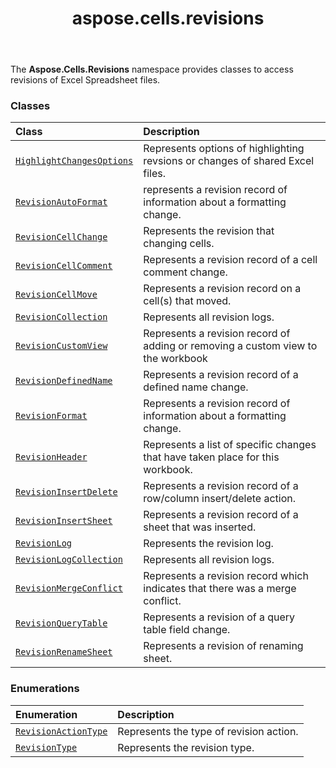 ﻿---
title: aspose.cells.revisions
second_title: Aspose.Cells for Python via .NET API References
description: 
type: docs
weight: 10
url: /aspose.cells.revisions/
is_root: false
---

The **Aspose.Cells.Revisions**  namespace provides classes to access revisions of Excel Spreadsheet files.

### Classes
| Class | Description |
| :- | :- |
| [`HighlightChangesOptions`](/cells/python-net/aspose.cells.revisions/highlightchangesoptions) | Represents options of highlighting revsions or changes of shared Excel files. |
| [`RevisionAutoFormat`](/cells/python-net/aspose.cells.revisions/revisionautoformat) | represents a revision record of information about a formatting change. |
| [`RevisionCellChange`](/cells/python-net/aspose.cells.revisions/revisioncellchange) | Represents the revision that changing cells. |
| [`RevisionCellComment`](/cells/python-net/aspose.cells.revisions/revisioncellcomment) | Represents a revision record of a cell comment change. |
| [`RevisionCellMove`](/cells/python-net/aspose.cells.revisions/revisioncellmove) | Represents a revision record on a cell(s) that moved. |
| [`RevisionCollection`](/cells/python-net/aspose.cells.revisions/revisioncollection) | Represents all revision logs. |
| [`RevisionCustomView`](/cells/python-net/aspose.cells.revisions/revisioncustomview) | Represents a revision record of adding or removing a custom view to the workbook |
| [`RevisionDefinedName`](/cells/python-net/aspose.cells.revisions/revisiondefinedname) | Represents a revision record of a defined name change. |
| [`RevisionFormat`](/cells/python-net/aspose.cells.revisions/revisionformat) | Represents a revision record of information about a formatting change. |
| [`RevisionHeader`](/cells/python-net/aspose.cells.revisions/revisionheader) | Represents a list of specific changes that have taken place for this workbook. |
| [`RevisionInsertDelete`](/cells/python-net/aspose.cells.revisions/revisioninsertdelete) | Represents a revision record of a row/column insert/delete action. |
| [`RevisionInsertSheet`](/cells/python-net/aspose.cells.revisions/revisioninsertsheet) | Represents a revision record of a sheet that was inserted. |
| [`RevisionLog`](/cells/python-net/aspose.cells.revisions/revisionlog) | Represents the revision log. |
| [`RevisionLogCollection`](/cells/python-net/aspose.cells.revisions/revisionlogcollection) | Represents all revision logs. |
| [`RevisionMergeConflict`](/cells/python-net/aspose.cells.revisions/revisionmergeconflict) | Represents a revision record which indicates that there was a merge conflict. |
| [`RevisionQueryTable`](/cells/python-net/aspose.cells.revisions/revisionquerytable) | Represents a revision of a query table field change. |
| [`RevisionRenameSheet`](/cells/python-net/aspose.cells.revisions/revisionrenamesheet) | Represents a revision of renaming sheet. |


### Enumerations
| Enumeration | Description |
| :- | :- |
| [`RevisionActionType`](/cells/python-net/aspose.cells.revisions/revisionactiontype) | Represents the type of revision action. |
| [`RevisionType`](/cells/python-net/aspose.cells.revisions/revisiontype) | Represents the revision type. |


